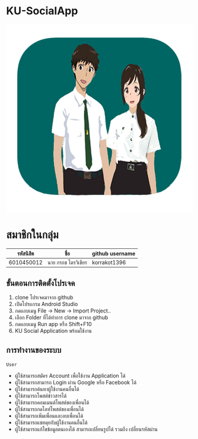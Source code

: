 # KU-SocialApp
![](https://github.com/korrakot1396/KU-SocialApp/blob/master/app/src/main/res/drawable/logo.png)
# สมาชิกในกลุ่ม
| รหัสนิสิต  | ชื่อ  | github username |
| ------------ | ------------ | ------------ | 
| 6010450012 | นาย กรกช ไตรวิเชียร | korrakot1396 |

## ขั้นตอนการติดตั้งโปรเจค
1. clone โปรเจคมาจาก github 
2. เปิดโปรแกรม Android Studio
3. กดแถบเมนู File -> New -> Import Project..
4. เลือก Folder ที่ได้ทำการ clone มาจาก github 
5. กดแถบเมนู Run app หรือ Shift+F10
6. KU Social Application พร้อมใช้งาน

## การทำงานของระบบ
`User` 
- ผู้ใช้สามารถสมัคร Account เพื่อใช้งาน Application ได้
- ผู้ใช้สามารถสามารถ Login ผ่าน Google หรือ Facebook ได้
- ผู้ใช้สามารถค้นหาผู้ใช้งานคนอื่นได้
- ผู้ใช้สามารถโพสต์ข่าวสารได้
- ผู้ใช้สามารถคอมเมนต์โพสต์ของเพื่อนได้
- ผู้ใช้สามารถกดไลท์โพสต์ของเพื่อนได้
- ผู้ใช้สามารถเพิ่มเพื่อนและลบเพื่อนได้
- ผู้ใช้สามารถแชทคุยกับผู้ใช้งานคนอื่นได้
- ผู้ใช้สามารถแก้ไขข้อมูลตนเองได้ สามารถเปลี่ยนรูปได้ รวมถึง เปลี่ยนรหัสผ่าน




